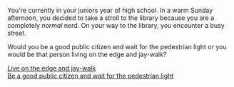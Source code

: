  You're currently in your juniors year of high school. In a warm Sunday afternoon, you decided to take a stroll to the library because you are a completely *normal* nerd. On your way to the library, you encounter a busy street.  
 
 Would you be a good public citizen and wait for the pedestrian light or you would be that person living on the edge and jay-walk?

[Live on the edge and jay-walk](jay-walking.md)  
[Be a good public citizen and wait for the pedestrian light](good-citizen.md)